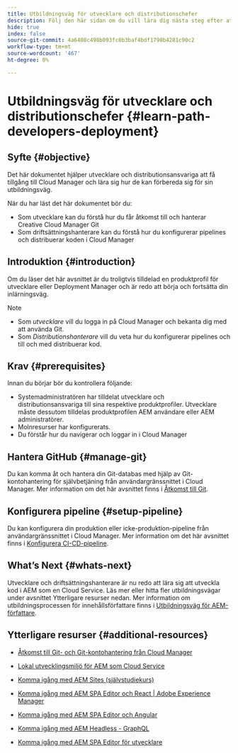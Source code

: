 ```yaml
---
title: Utbildningsväg för utvecklare och distributionschefer
description: Följ den här sidan om du vill lära dig nästa steg efter att du har fått åtkomst, om du är en utvecklare eller en distributionshanterare
hide: true
index: false
source-git-commit: 4a6408c498b093fc8b3baf4bdf1798b4281c90c2
workflow-type: tm+mt
source-wordcount: '467'
ht-degree: 0%

---
```


# Utbildningsväg för utvecklare och distributionschefer {#learn-path-developers-deployment}

## Syfte {#objective}

Det här dokumentet hjälper utvecklare och distributionsansvariga att få tillgång till Cloud Manager och lära sig hur de kan förbereda sig för sin utbildningsväg.

När du har läst det här dokumentet bör du:

* Som utvecklare kan du förstå hur du får åtkomst till och hanterar Creative Cloud Manager Git
* Som driftsättningshanterare kan du förstå hur du konfigurerar pipelines och distribuerar koden i Cloud Manager

## Introduktion {#introduction}

Om du läser det här avsnittet är du troligtvis tilldelad en produktprofil för utvecklare eller Deployment Manager och är redo att börja och fortsätta din inlärningsväg.

>[!NOTE]
>* Som *utvecklare* vill du logga in på Cloud Manager och bekanta dig med att använda Git.
>* Som *Distributionshanterare* vill du veta hur du konfigurerar pipelines och till och med distribuerar kod.


## Krav {#prerequisites}

Innan du börjar bör du kontrollera följande:

* Systemadministratören har tilldelat utvecklare och distributionsansvariga till sina respektive produktprofiler. Utvecklare måste dessutom tilldelas produktprofilen AEM användare eller AEM administratörer.
* Molnresurser har konfigurerats.
* Du förstår hur du navigerar och loggar in i Cloud Manager

## Hantera GitHub {#manage-git}

Du kan komma åt och hantera din Git-databas med hjälp av Git-kontohantering för självbetjäning från användargränssnittet i Cloud Manager.
Mer information om det här avsnittet finns i [Åtkomst till Git](https://experienceleague.adobe.com/docs/experience-manager-cloud-service/implementing/managing-code/accessing-git.html?lang=en).

## Konfigurera pipeline {#setup-pipeline}

Du kan konfigurera din produktion eller icke-produktion-pipeline från användargränssnittet i Cloud Manager.
Mer information om det här avsnittet finns i [Konfigurera CI-CD-pipeline](https://experienceleague.adobe.com/docs/experience-manager-cloud-service/implementing/using-cloud-manager/configure-pipeline.html?lang=en).

## What’s Next {#whats-next}

Utvecklare och driftsättningshanterare är nu redo att lära sig att utveckla kod i AEM som en Cloud Service. Läs mer eller hitta fler utbildningsvägar under avsnittet Ytterligare resurser nedan. Mer information om utbildningsprocessen för innehållsförfattare finns i [Utbildningsväg för AEM-författare](/help/onboarding/onboarding-journey/learning-path-aem-users.md).

## Ytterligare resurser {#additional-resources}

* [Åtkomst till Git- och Git-kontohantering från Cloud Manager](https://experienceleague.adobe.com/docs/experience-manager-cloud-service/implementing/managing-code/accessing-git.html?lang=en)

* [Lokal utvecklingsmiljö för AEM som Cloud Service](https://experienceleague.adobe.com/docs/experience-manager-learn/cloud-service/local-development-environment-set-up/overview.html)

* [Komma igång med AEM Sites (självstudiekurs)](https://experienceleague.adobe.com/docs/experience-manager-learn/getting-started-wknd-tutorial-develop/overview.html)

* [Komma igång med AEM SPA Editor och React | Adobe Experience Manager](https://experienceleague.adobe.com/docs/experience-manager-learn/getting-started-with-aem-headless/spa-editor/react/overview.html?lang=en)

* [Komma igång med AEM SPA Editor och Angular](https://experienceleague.adobe.com/docs/experience-manager-learn/getting-started-with-aem-headless/spa-editor/angular/overview.html?lang=en)

* [Komma igång med AEM Headless - GraphQL](https://experienceleague.adobe.com/docs/experience-manager-learn/getting-started-with-aem-headless/graphql/overview.html?lang=en)

* [Komma igång med AEM SPA Editor för utvecklare](https://experienceleague.adobe.com/?Solution=Experience+Manager&amp;Solution=Experience+Manager+Sites&amp;Solution=Experience+Manager+Forms&amp;Solution=Experience+Manager+Screens#courses)

